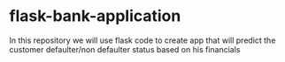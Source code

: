 # flask-bank-application
In this repository we will use flask code to create app that will predict the customer defaulter/non defaulter status based on his financials
